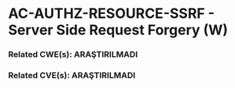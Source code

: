 # AC-AUTHZ-RESOURCE-SSRF - Server Side Request Forgery (W)

### Related CWE(s): ARAŞTIRILMADI
### Related CVE(s): ARAŞTIRILMADI